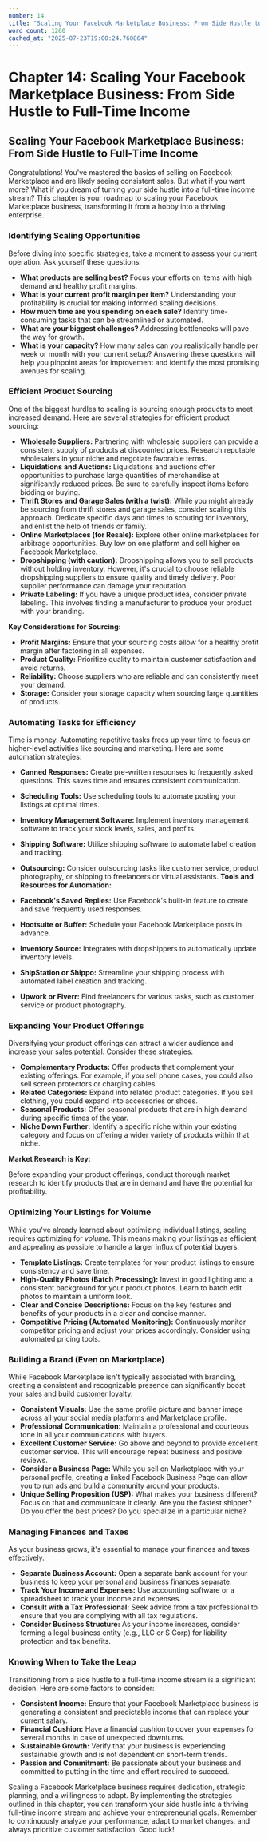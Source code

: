 ```yaml
---
number: 14
title: "Scaling Your Facebook Marketplace Business: From Side Hustle to Full-Time Income"
word_count: 1260
cached_at: "2025-07-23T19:00:24.760864"
---
```


# Chapter 14: Scaling Your Facebook Marketplace Business: From Side Hustle to Full-Time Income

## Scaling Your Facebook Marketplace Business: From Side Hustle to Full-Time Income

Congratulations! You've mastered the basics of selling on Facebook Marketplace and are likely seeing consistent sales. But what if you want more? What if you dream of turning your side hustle into a full-time income stream? This chapter is your roadmap to scaling your Facebook Marketplace business, transforming it from a hobby into a thriving enterprise.


### Identifying Scaling Opportunities

Before diving into specific strategies, take a moment to assess your current operation. Ask yourself these questions:

*   **What products are selling best?** Focus your efforts on items with high demand and healthy profit margins.
*   **What is your current profit margin per item?** Understanding your profitability is crucial for making informed scaling decisions.
*   **How much time are you spending on each sale?** Identify time-consuming tasks that can be streamlined or automated.
*   **What are your biggest challenges?** Addressing bottlenecks will pave the way for growth.
*   **What is your capacity?** How many sales can you realistically handle per week or month with your current setup?
Answering these questions will help you pinpoint areas for improvement and identify the most promising avenues for scaling.


### Efficient Product Sourcing

One of the biggest hurdles to scaling is sourcing enough products to meet increased demand. Here are several strategies for efficient product sourcing:

*   **Wholesale Suppliers:** Partnering with wholesale suppliers can provide a consistent supply of products at discounted prices. Research reputable wholesalers in your niche and negotiate favorable terms.
*   **Liquidations and Auctions:** Liquidations and auctions offer opportunities to purchase large quantities of merchandise at significantly reduced prices. Be sure to carefully inspect items before bidding or buying.
*   **Thrift Stores and Garage Sales (with a twist):** While you might already be sourcing from thrift stores and garage sales, consider scaling this approach. Dedicate specific days and times to scouting for inventory, and enlist the help of friends or family.
*   **Online Marketplaces (for Resale):** Explore other online marketplaces for arbitrage opportunities. Buy low on one platform and sell higher on Facebook Marketplace.
*   **Dropshipping (with caution):** Dropshipping allows you to sell products without holding inventory. However, it's crucial to choose reliable dropshipping suppliers to ensure quality and timely delivery. Poor supplier performance can damage your reputation.
*   **Private Labeling:** If you have a unique product idea, consider private labeling. This involves finding a manufacturer to produce your product with your branding.

**Key Considerations for Sourcing:**

*   **Profit Margins:** Ensure that your sourcing costs allow for a healthy profit margin after factoring in all expenses.
*   **Product Quality:** Prioritize quality to maintain customer satisfaction and avoid returns.
*   **Reliability:** Choose suppliers who are reliable and can consistently meet your demand.
*   **Storage:** Consider your storage capacity when sourcing large quantities of products.


### Automating Tasks for Efficiency

Time is money. Automating repetitive tasks frees up your time to focus on higher-level activities like sourcing and marketing. Here are some automation strategies:

*   **Canned Responses:** Create pre-written responses to frequently asked questions. This saves time and ensures consistent communication.
*   **Scheduling Tools:** Use scheduling tools to automate posting your listings at optimal times.
*   **Inventory Management Software:** Implement inventory management software to track your stock levels, sales, and profits.
*   **Shipping Software:** Utilize shipping software to automate label creation and tracking.
*   **Outsourcing:** Consider outsourcing tasks like customer service, product photography, or shipping to freelancers or virtual assistants.
**Tools and Resources for Automation:**

*   **Facebook's Saved Replies:** Use Facebook's built-in feature to create and save frequently used responses.
*   **Hootsuite or Buffer:** Schedule your Facebook Marketplace posts in advance.
*   **Inventory Source:** Integrates with dropshippers to automatically update inventory levels.
*   **ShipStation or Shippo:** Streamline your shipping process with automated label creation and tracking.
*   **Upwork or Fiverr:** Find freelancers for various tasks, such as customer service or product photography.
### Expanding Your Product Offerings

Diversifying your product offerings can attract a wider audience and increase your sales potential. Consider these strategies:

*   **Complementary Products:** Offer products that complement your existing offerings. For example, if you sell phone cases, you could also sell screen protectors or charging cables.
*   **Related Categories:** Expand into related product categories. If you sell clothing, you could expand into accessories or shoes.
*   **Seasonal Products:** Offer seasonal products that are in high demand during specific times of the year.
*   **Niche Down Further:** Identify a specific niche within your existing category and focus on offering a wider variety of products within that niche.

**Market Research is Key:**

Before expanding your product offerings, conduct thorough market research to identify products that are in demand and have the potential for profitability.


### Optimizing Your Listings for Volume

While you've already learned about optimizing individual listings, scaling requires optimizing for *volume*. This means making your listings as efficient and appealing as possible to handle a larger influx of potential buyers.

*   **Template Listings:** Create templates for your product listings to ensure consistency and save time.
*   **High-Quality Photos (Batch Processing):** Invest in good lighting and a consistent background for your product photos. Learn to batch edit photos to maintain a uniform look.
*   **Clear and Concise Descriptions:** Focus on the key features and benefits of your products in a clear and concise manner.
*   **Competitive Pricing (Automated Monitoring):** Continuously monitor competitor pricing and adjust your prices accordingly. Consider using automated pricing tools.


### Building a Brand (Even on Marketplace)

While Facebook Marketplace isn't typically associated with branding, creating a consistent and recognizable presence can significantly boost your sales and build customer loyalty.

*   **Consistent Visuals:** Use the same profile picture and banner image across all your social media platforms and Marketplace profile.
*   **Professional Communication:** Maintain a professional and courteous tone in all your communications with buyers.
*   **Excellent Customer Service:** Go above and beyond to provide excellent customer service. This will encourage repeat business and positive reviews.
*   **Consider a Business Page:** While you sell on Marketplace with your personal profile, creating a linked Facebook Business Page can allow you to run ads and build a community around your products.
*   **Unique Selling Proposition (USP):** What makes your business different? Focus on that and communicate it clearly. Are you the fastest shipper? Do you offer the best prices? Do you specialize in a particular niche?
### Managing Finances and Taxes

As your business grows, it's essential to manage your finances and taxes effectively.

*   **Separate Business Account:** Open a separate bank account for your business to keep your personal and business finances separate.
*   **Track Your Income and Expenses:** Use accounting software or a spreadsheet to track your income and expenses.
*   **Consult with a Tax Professional:** Seek advice from a tax professional to ensure that you are complying with all tax regulations.
*   **Consider Business Structure:** As your income increases, consider forming a legal business entity (e.g., LLC or S Corp) for liability protection and tax benefits.


### Knowing When to Take the Leap

Transitioning from a side hustle to a full-time income stream is a significant decision. Here are some factors to consider:

*   **Consistent Income:** Ensure that your Facebook Marketplace business is generating a consistent and predictable income that can replace your current salary.
*   **Financial Cushion:** Have a financial cushion to cover your expenses for several months in case of unexpected downturns.
*   **Sustainable Growth:** Verify that your business is experiencing sustainable growth and is not dependent on short-term trends.
*   **Passion and Commitment:** Be passionate about your business and committed to putting in the time and effort required to succeed.

Scaling a Facebook Marketplace business requires dedication, strategic planning, and a willingness to adapt. By implementing the strategies outlined in this chapter, you can transform your side hustle into a thriving full-time income stream and achieve your entrepreneurial goals. Remember to continuously analyze your performance, adapt to market changes, and always prioritize customer satisfaction. Good luck!
